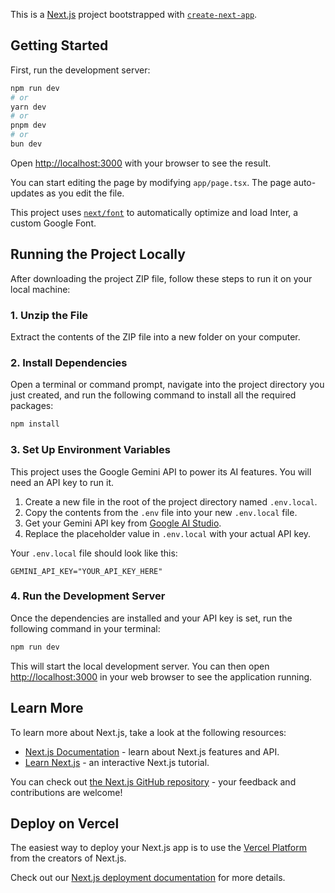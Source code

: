 This is a [Next.js](https://nextjs.org/) project bootstrapped with [`create-next-app`](https://github.com/vercel/next.js/tree/canary/packages/create-next-app).

## Getting Started

First, run the development server:

```bash
npm run dev
# or
yarn dev
# or
pnpm dev
# or
bun dev
```

Open [http://localhost:3000](http://localhost:3000) with your browser to see the result.

You can start editing the page by modifying `app/page.tsx`. The page auto-updates as you edit the file.

This project uses [`next/font`](https://nextjs.org/docs/basic-features/font-optimization) to automatically optimize and load Inter, a custom Google Font.

## Running the Project Locally

After downloading the project ZIP file, follow these steps to run it on your local machine:

### 1. Unzip the File
Extract the contents of the ZIP file into a new folder on your computer.

### 2. Install Dependencies
Open a terminal or command prompt, navigate into the project directory you just created, and run the following command to install all the required packages:

```bash
npm install
```

### 3. Set Up Environment Variables
This project uses the Google Gemini API to power its AI features. You will need an API key to run it.

1.  Create a new file in the root of the project directory named `.env.local`.
2.  Copy the contents from the `.env` file into your new `.env.local` file.
3.  Get your Gemini API key from [Google AI Studio](https://aistudio.google.com/app/apikey).
4.  Replace the placeholder value in `.env.local` with your actual API key.

Your `.env.local` file should look like this:
```
GEMINI_API_KEY="YOUR_API_KEY_HERE"
```

### 4. Run the Development Server
Once the dependencies are installed and your API key is set, run the following command in your terminal:

```bash
npm run dev
```

This will start the local development server. You can then open [http://localhost:3000](http://localhost:3000) in your web browser to see the application running.

## Learn More

To learn more about Next.js, take a look at the following resources:

- [Next.js Documentation](https://nextjs.org/docs) - learn about Next.js features and API.
- [Learn Next.js](https://nextjs.org/learn) - an interactive Next.js tutorial.

You can check out [the Next.js GitHub repository](https://github.com/vercel/next.js/) - your feedback and contributions are welcome!

## Deploy on Vercel

The easiest way to deploy your Next.js app is to use the [Vercel Platform](https://vercel.com/new?utm_medium=default-template&filter=next.js&utm_source=create-next-app&utm_campaign=create-next-app-readme) from the creators of Next.js.

Check out our [Next.js deployment documentation](https://nextjs.org/docs/deployment) for more details.

